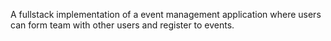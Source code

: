 A fullstack implementation of a event management application where users can form team with other users and register to events.

